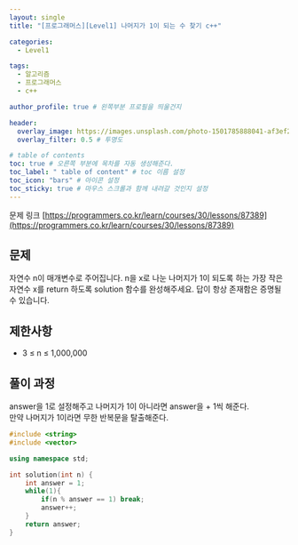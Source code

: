 ```yaml
---
layout: single
title: "[프로그래머스][Level1] 나머지가 1이 되는 수 찾기 c++"

categories:
  - Level1

tags:
  - 알고리즘
  - 프로그래머스
  - c++

author_profile: true # 왼쪽부분 프로필을 띄울건지

header:
  overlay_image: https://images.unsplash.com/photo-1501785888041-af3ef285b470?ixlib=rb-1.2.1&ixid=eyJhcHBfaWQiOjEyMDd9&auto=format&fit=crop&w=1350&q=80
  overlay_filter: 0.5 # 투명도

# table of contents
toc: true # 오른쪽 부분에 목차를 자동 생성해준다.
toc_label: " table of content" # toc 이름 설정
toc_icon: "bars" # 아이콘 설정
toc_sticky: true # 마우스 스크롤과 함께 내려갈 것인지 설정
---
```


문제 링크 [https://programmers.co.kr/learn/courses/30/lessons/87389](https://programmers.co.kr/learn/courses/30/lessons/87389)

## 문제

자연수 n이 매개변수로 주어집니다. n을 x로 나눈 나머지가 1이 되도록 하는 가장 작은 자연수 x를 return 하도록 solution 함수를 완성해주세요. 답이 항상 존재함은 증명될 수 있습니다.

## 제한사항

- 3 ≤ n ≤ 1,000,000

## 풀이 과정

answer을 1로 설정해주고 나머지가 1이 아니라면 answer을 + 1씩 해준다.  
만약 나머지가 1이라면 무한 반복문을 탈출해준다.

```c++
#include <string>
#include <vector>

using namespace std;

int solution(int n) {
    int answer = 1;
    while(1){
        if(n % answer == 1) break;
        answer++;
    }
    return answer;
}
```
